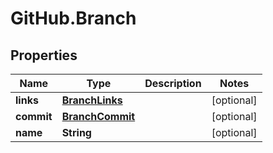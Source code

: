 # GitHub.Branch

## Properties

Name | Type | Description | Notes
------------ | ------------- | ------------- | -------------
**links** | [**BranchLinks**](BranchLinks.md) |  | [optional] 
**commit** | [**BranchCommit**](BranchCommit.md) |  | [optional] 
**name** | **String** |  | [optional] 


